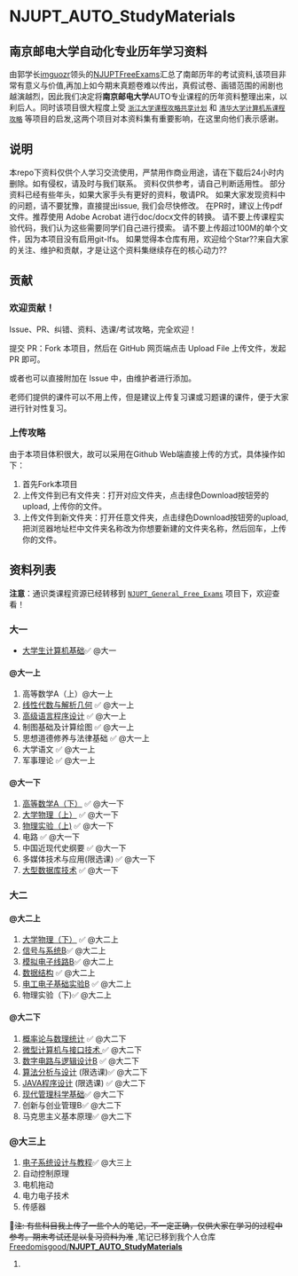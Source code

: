 # NJUPT_AUTO_StudyMaterials

## 南京邮电大学自动化专业历年学习资料

由郭学长[imguozr](https://github.com/imguozr)领头的[NJUPTFreeExams](https://github.com/NJUPTFreeExams)汇总了南邮历年的考试资料,该项目非常有意义与价值,再加上如今期末真题卷难以传出，真假试卷、画错范围的闹剧也越演越烈，因此我们决定将**南京邮电大学**AUTO专业课程的历年资料整理出来，以利后人。同时该项目很大程度上受 [`浙江大学课程攻略共享计划`](https://github.com/QSCTech/zju-icicles) 和 [`清华大学计算机系课程攻略`](https://github.com/Trinkle23897/THU-CST-Cracker) 等项目的启发,这两个项目对本资料集有重要影响，在这里向他们表示感谢。

## 说明

本repo下资料仅供个人学习交流使用，严禁用作商业用途，请在下载后24小时内删除。如有侵权，请及时与我们联系。
资料仅供参考，请自己判断适用性。
部分资料已经有些年头，如果大家手头有更好的资料，敬请PR。
如果大家发现资料中的问题，请不要犹豫，直接提出issue, 我们会尽快修改。
在PR时，建议上传pdf文件。推荐使用 Adobe Acrobat 进行doc/docx文件的转换。
请不要上传课程实验代码，我们认为这些需要同学们自己进行摸索。
请不要上传超过100M的单个文件，因为本项目没有启用git-lfs。
如果觉得本仓库有用，欢迎给个Star??来自大家的关注、维护和贡献，才是让这个资料集继续存在的核心动力??

## 贡献

### 欢迎贡献！

Issue、PR、纠错、资料、选课/考试攻略，完全欢迎！

提交 PR：Fork 本项目，然后在 GitHub 网页端点击 Upload File 上传文件，发起 PR 即可。

或者也可以直接附加在 Issue 中，由维护者进行添加。

老师们提供的课件可以不用上传，但是建议上传复习课或习题课的课件，便于大家进行针对性复习。

### 上传攻略

由于本项目体积很大，故可以采用在Github Web端直接上传的方式，具体操作如下：

1. 首先Fork本项目
2. 上传文件到已有文件夹：打开对应文件夹，点击绿色Download按钮旁的upload, 上传你的文件。
3. 上传文件到新文件夹：打开任意文件夹，点击绿色Download按钮旁的upload, 把浏览器地址栏中文件夹名称改为你想要新建的文件夹名称，然后回车，上传你的文件。

## 资料列表

**注意**：通识类课程资源已经转移到 [`NJUPT_General_Free_Exams`](https://github.com/NJUPTFreeExams/NJUPT_General_Free_Exams) 项目下，欢迎查看！

### 大一

- [大学生计算机基础](https://github.com/NJUPTFreeExams/NJUPT_General_Free_Exams/tree/master/%e5%a4%a7%e5%ad%a6%e7%94%9f%e8%ae%a1%e7%ae%97%e6%9c%ba%e5%9f%ba%e7%a1%80)✅ @大一

#### @大一上

1. 高等数学A（上）@大一上
2. [线性代数与解析几何](https://github.com/NJUPTFreeExams/NJUPT_General_Free_Exams/tree/master/%E7%BA%BF%E6%80%A7%E4%BB%A3%E6%95%B0%E4%B8%8E%E8%A7%A3%E6%9E%90%E5%87%A0%E4%BD%95) ✅ @大一上
3. [高级语言程序设计](https://github.com/NJUPTFreeExams/NJUPT_General_Free_Exams/tree/master/%E9%AB%98%E7%BA%A7%E8%AF%AD%E8%A8%80%E7%A8%8B%E5%BA%8F%E8%AE%BE%E8%AE%A1) ✅ @大一上 
4. 制图基础及计算绘图 ✅ @大一上
5. 思想道德修养与法律基础 ✅ @大一上
6. 大学语文 ✅ @大一上
7. 军事理论 ✅ @大一上

#### @大一下

1. [高等数学A（下）](https://github.com/NJUPTFreeExams/NJUPT_General_Free_Exams/tree/master/%E9%AB%98%E7%AD%89%E6%95%B0%E5%AD%A6A%EF%BC%88%E4%B8%8B%EF%BC%89) ✅ @大一下
2. [大学物理（上）](https://github.com/NJUPTFreeExams/NJUPT_General_Free_Exams/tree/master/%E5%A4%A7%E5%AD%A6%E7%89%A9%E7%90%86%EF%BC%88%E4%B8%8A%EF%BC%89) ✅ @大一下 
3. [物理实验（上)](https://github.com/NJUPTFreeExams/NJUPT_General_Free_Exams/tree/master/%E7%89%A9%E7%90%86%E5%AE%9E%E9%AA%8C%EF%BC%88%E4%B8%8A%EF%BC%89) ✅ @大一下 
4. 电路 ✅ @大一下
5. 中国近现代史纲要 ✅ @大一下
6. 多媒体技术与应用(限选课) ✅ @大一下
7. [大型数据库技术](https://github.com/NJUPTFreeExams/NJUPT-CS-Free-Exams/tree/master/大型数据库技术) ✅ @大一下

### 大二

#### @大二上

1. [大学物理（下）](https://github.com/NJUPTFreeExams/NJUPT_General_Free_Exams/tree/master/%E5%A4%A7%E5%AD%A6%E7%89%A9%E7%90%86%EF%BC%88%E4%B8%8B%EF%BC%89) ✅ @大二上
2. [信号与系统B](https://github.com/NJUPTFreeExams/NJUPT_AUTO_StudyMaterials/tree/master/%e4%bf%a1%e5%8f%b7%e4%b8%8e%e7%b3%bb%e7%bb%9fB)✅ @大二上
3. [模拟电子线路B](https://github.com/NJUPTFreeExams/NJUPT_AUTO_StudyMaterials/tree/master/%e4%bf%a1%e5%8f%b7%e4%b8%8e%e7%b3%bb%e7%bb%9fB)✅ @大二上
4. [数据结构](https://github.com/NJUPTFreeExams/NJUPT_AUTO_StudyMaterials/tree/master/%e6%95%b0%e6%8d%ae%e7%bb%93%e6%9e%84) ✅ @大二上 
5. [电工电子基础实验B](https://github.com/NJUPTFreeExams/NJUPT_General_Free_Exams/tree/master/%E7%94%B5%E5%B7%A5%E7%94%B5%E5%AD%90%E5%9F%BA%E7%A1%80%E5%AE%9E%E9%AA%8CB) ✅ @大二上 
6. 物理实验（下)✅ @大二上 

#### @大二下

1. [概率论与数理统计](https://github.com/NJUPTFreeExams/NJUPT_General_Free_Exams/tree/master/%E6%A6%82%E7%8E%87%E8%AE%BA%E4%B8%8E%E6%95%B0%E7%90%86%E7%BB%9F%E8%AE%A1) ✅ @大二下 
2. [微型计算机与接口技术 ]([https://github.com/NJUPTFreeExams/NJUPT_AUTO_StudyMaterials/tree/master/%E5%BE%AE%E5%9E%8B%E8%AE%A1%E7%AE%97%E6%9C%BA%E4%B8%8E%E6%8E%A5%E5%8F%A3%E6%8A%80%E6%9C%AF](https://github.com/NJUPTFreeExams/NJUPT_AUTO_StudyMaterials/tree/master/微型计算机与接口技术))✅ @大二下
3. [数字电路与逻辑设计B](https://github.com/NJUPTFreeExams/NJUPT_General_Free_Exams/tree/master/%E6%95%B0%E5%AD%97%E7%94%B5%E8%B7%AF%E4%B8%8E%E9%80%BB%E8%BE%91%E8%AE%BE%E8%AE%A1B) ✅ @大二下
4. [算法分析与设计](https://github.com/NJUPTFreeExams/NJUPT_CS_Free_Exams/tree/master/%E7%AE%97%E6%B3%95%E5%88%86%E6%9E%90%E4%B8%8E%E8%AE%BE%E8%AE%A1) (限选课)✅ @大二下
5. [JAVA程序设计](https://github.com/NJUPTFreeExams/NJUPT_CS_Free_Exams/tree/master/JAVA%E7%A8%8B%E5%BA%8F%E8%AE%BE%E8%AE%A1) (限选课) ✅ @大二下 
6. [现代管理科学基础]([通信企业管理](https://github.com/NJUPTFreeExams/NJUPT_AUTO_StudyMaterials/tree/master/通信企业管理))✅ @大二下 
7. 创新与创业管理B✅ @大二下 
8. 马克思主义基本原理✅ @大二下 

### @大三上

1. [电子系统设计与教程]([https://github.com/NJUPTFreeExams/NJUPT_AUTO_StudyMaterials/tree/master/%E7%94%B5%E5%AD%90%E7%B3%BB%E7%BB%9F%E8%AE%BE%E8%AE%A1](https://github.com/NJUPTFreeExams/NJUPT_AUTO_StudyMaterials/tree/master/电子系统设计))✅ @大三上
2. 自动控制原理
3. 电机拖动
4. 电力电子技术
5. 传感器

:dart:~~注: 有些科目我上传了一些个人的笔记，不一定正确，仅供大家在学习的过程中参考。期末考试还是以复习资料为准~~ ,笔记已移到我个人仓库[Freedomisgood/**NJUPT_AUTO_StudyMaterials**](<https://github.com/Freedomisgood/NJUPT_AUTO_StudyMaterials>)





1. 